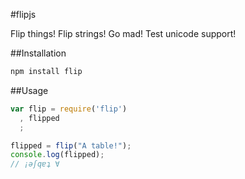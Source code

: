 #flipjs

Flip things! Flip strings! Go mad! Test unicode support!

##Installation
```bash
npm install flip
```

##Usage

```javascript
var flip = require('flip')
  , flipped
  ;

flipped = flip("A table!");
console.log(flipped);
// ¡ǝʃqɐʇ ∀
```
